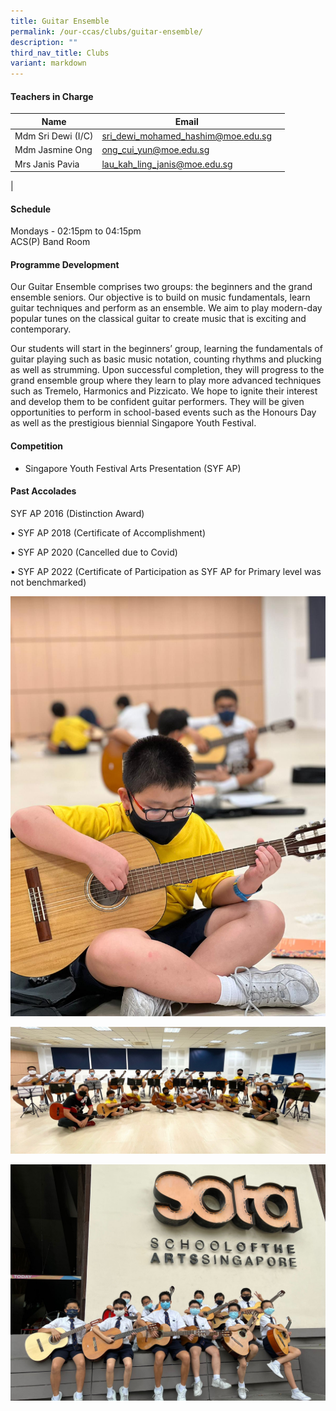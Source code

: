 ```yaml
---
title: Guitar Ensemble
permalink: /our-ccas/clubs/guitar-ensemble/
description: ""
third_nav_title: Clubs
variant: markdown
---
```

#### **Teachers in Charge**

| Name |     Email  |      |
|---|---|---|
Mdm Sri Dewi (I/C) |[sri_dewi_mohamed_hashim@moe.edu.sg](mailto:sri_dewi_mohamed_hashim@moe.edu.sg)|
| Mdm Jasmine Ong | [ong_cui_yun@moe.edu.sg](mailto:ong_cui_yun@moe.edu.sg)|
|Mrs Janis Pavia | [lau_kah_ling_janis@moe.edu.sg](mailto:lau_kah_ling_janis@moe.edu.sg)|
|

   

#### **Schedule**

Mondays - 02:15pm to 04:15pm<br>
ACS(P) Band Room

#### **Programme Development**

Our Guitar Ensemble comprises two groups: the beginners and the grand ensemble seniors. Our objective is to build on music fundamentals, learn guitar techniques and perform as an ensemble. We aim to play modern-day popular tunes on the classical guitar to create music that is exciting and contemporary.

Our students will start in the beginners’ group, learning the fundamentals of guitar playing such as basic music notation, counting rhythms and plucking as well as strumming. Upon successful completion, they will progress to the grand ensemble group where they learn to play more advanced techniques such as Tremelo, Harmonics and Pizzicato. We hope to ignite their interest and develop them to be confident guitar performers. They will be given opportunities to perform in school-based events such as the Honours Day as well as the prestigious biennial Singapore Youth Festival.

#### **Competition**

* Singapore Youth Festival Arts Presentation (SYF AP)

#### **Past Accolades**

SYF AP 2016 (Distinction Award)&nbsp;

• SYF AP 2018 (Certificate of Accomplishment)&nbsp;&nbsp;

• SYF AP 2020 (Cancelled due to Covid)

• SYF AP 2022 (Certificate of Participation as SYF AP for Primary level was not benchmarked)



![](/images/guitar%20ensemble%203.jpeg)

![](/images/guitar%20ensemble.jpeg)

![](/images/guitar%20ensemble%202.jpeg)